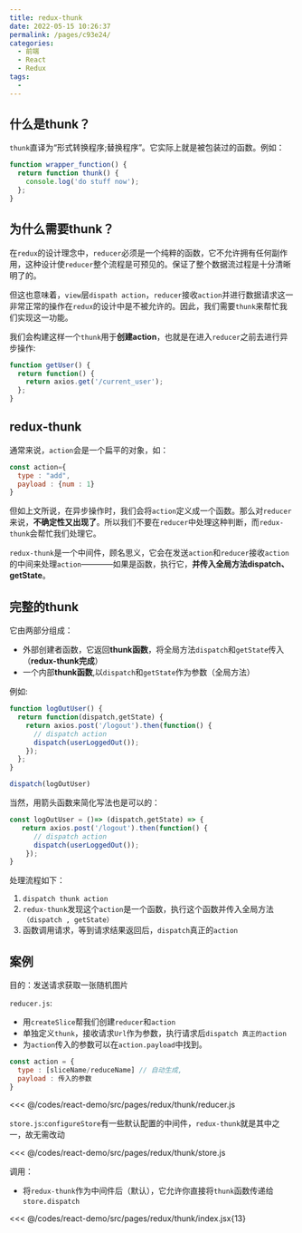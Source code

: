 ```yaml
---
title: redux-thunk
date: 2022-05-15 10:26:37
permalink: /pages/c93e24/
categories:
  - 前端
  - React
  - Redux
tags:
  - 
---
```


## 什么是thunk？

`thunk`直译为“形式转换程序;替换程序”。它实际上就是被包装过的函数。例如：
```js
function wrapper_function() {
  return function thunk() {   
    console.log('do stuff now');
  };
}
```

## 为什么需要thunk？

在`redux`的设计理念中，`reducer`必须是一个纯粹的函数，它不允许拥有任何副作用，这种设计使`reducer`整个流程是可预见的。保证了整个数据流过程是十分清晰明了的。

但这也意味着，`view`层`dispath action`，`reducer`接收`action`并进行数据请求这一非常正常的操作在`redux`的设计中是不被允许的。因此，我们需要`thunk`来帮忙我们实现这一功能。

我们会构建这样一个`thunk`用于**创建action**，也就是在进入`reducer`之前去进行异步操作:

```js
function getUser() {
  return function() {
    return axios.get('/current_user');
  };
}
```

## redux-thunk

通常来说，`action`会是一个扁平的对象，如：
```js
const action={
  type : "add",
  payload : {num : 1}
}
```
但如上文所说，在异步操作时，我们会将`action`定义成一个函数。那么对`reducer`来说，**不确定性又出现了**。所以我们不要在`reducer`中处理这种判断，而`redux-thunk`会帮忙我们处理它。

`redux-thunk`是一个中间件，顾名思义，它会在发送`action`和`reducer`接收`action`的中间来处理`action`————如果是函数，执行它，**并传入全局方法dispatch、getState**。


## 完整的thunk

它由两部分组成：
- 外部创建者函数，它返回**thunk函数**，将全局方法`dispatch`和`getState`传入（**redux-thunk完成**）
- 一个内部**thunk函数**,以`dispatch`和`getState`作为参数（全局方法）

例如:
```js
function logOutUser() {
  return function(dispatch,getState) {
    return axios.post('/logout').then(function() {
      // dispatch action
      dispatch(userLoggedOut());
    });
  };
}

dispatch(logOutUser)
```

当然，用箭头函数来简化写法也是可以的：
```js
const logOutUser = ()=> (dispatch,getState) => {
   return axios.post('/logout').then(function() {
      // dispatch action
      dispatch(userLoggedOut());
    });
}
```

处理流程如下：
1.  `dispatch thunk action`
2.  `redux-thunk`发现这个`action`是一个函数，执行这个函数并传入全局方法`（dispatch , getState）`
3.  函数调用请求，等到请求结果返回后，`dispatch`真正的`action`


## 案例

目的：发送请求获取一张随机图片

`reducer.js`: 
- 用`createSlice`帮我们创建`reducer`和`action`
- 单独定义`thunk`，接收请求`Url`作为参数，执行请求后`dispatch 真正的action`
- 为`action`传入的参数可以在`action.payload`中找到。

```js
const action = {
  type : [sliceName/reduceName] // 自动生成,
  payload : 传入的参数
}
```

<<< @/codes/react-demo/src/pages/redux/thunk/reducer.js

`store.js`:`configureStore`有一些默认配置的中间件，`redux-thunk`就是其中之一，故无需改动

<<< @/codes/react-demo/src/pages/redux/thunk/store.js

调用：
- 将`redux-thunk`作为中间件后（默认），它允许你直接将`thunk`函数传递给`store.dispatch`

<<< @/codes/react-demo/src/pages/redux/thunk/index.jsx{13}


